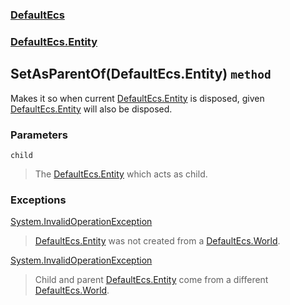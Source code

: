 ### [DefaultEcs](./DefaultEcs.md 'DefaultEcs')
### [DefaultEcs.Entity](./DefaultEcs-Entity.md 'DefaultEcs.Entity')
## SetAsParentOf(DefaultEcs.Entity) `method`
Makes it so when current [DefaultEcs.Entity](./DefaultEcs-Entity.md 'DefaultEcs.Entity') is disposed, given [DefaultEcs.Entity](./DefaultEcs-Entity.md 'DefaultEcs.Entity') will also be disposed.
### Parameters

<a name='DefaultEcs-Entity-SetAsParentOf(DefaultEcs-Entity)-child'></a>
`child`
>The [DefaultEcs.Entity](./DefaultEcs-Entity.md 'DefaultEcs.Entity') which acts as child.
### Exceptions

[System.InvalidOperationException](https://docs.microsoft.com/en-us/dotnet/api/System.InvalidOperationException 'System.InvalidOperationException')
>[DefaultEcs.Entity](./DefaultEcs-Entity.md 'DefaultEcs.Entity') was not created from a [DefaultEcs.World](./DefaultEcs-World.md 'DefaultEcs.World').

[System.InvalidOperationException](https://docs.microsoft.com/en-us/dotnet/api/System.InvalidOperationException 'System.InvalidOperationException')
>Child and parent [DefaultEcs.Entity](./DefaultEcs-Entity.md 'DefaultEcs.Entity') come from a different [DefaultEcs.World](./DefaultEcs-World.md 'DefaultEcs.World').
